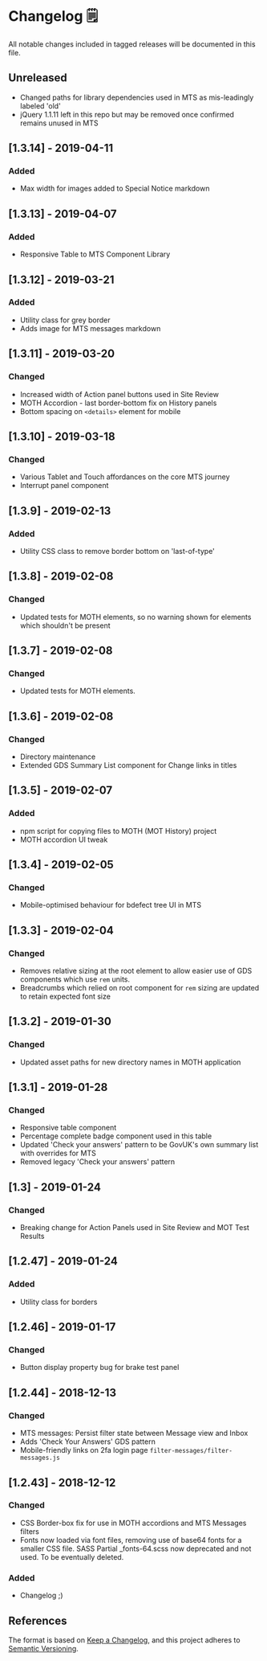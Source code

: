 # Changelog 🗒️
All notable changes included in tagged releases will be documented in this file.

## Unreleased
- Changed paths for library dependencies used in MTS as mis-leadingly labeled 'old'
- jQuery 1.1.11 left in this repo but may be removed once confirmed remains unused in MTS

## [1.3.14] - 2019-04-11
### Added
- Max width for images added to Special Notice markdown

## [1.3.13] - 2019-04-07
### Added
- Responsive Table to MTS Component Library

## [1.3.12] - 2019-03-21
### Added
- Utility class for grey border
- Adds image for MTS messages markdown

## [1.3.11] - 2019-03-20
### Changed
- Increased width of Action panel buttons used in Site Review
- MOTH Accordion - last border-bottom fix on History panels
- Bottom spacing on `<details>` element for mobile

## [1.3.10] - 2019-03-18
### Changed
- Various Tablet and Touch affordances on the core MTS journey
- Interrupt panel component

## [1.3.9] - 2019-02-13
### Added
- Utility CSS class to remove border bottom on 'last-of-type'

## [1.3.8] - 2019-02-08
### Changed
- Updated tests for MOTH elements, so no warning shown for elements which shouldn't be present

## [1.3.7] - 2019-02-08
### Changed
- Updated tests for MOTH elements.

## [1.3.6] - 2019-02-08
### Changed
- Directory maintenance
- Extended GDS Summary List component for Change links in titles

## [1.3.5] - 2019-02-07
### Added
- npm script for copying files to MOTH (MOT History) project
- MOTH accordion UI tweak

## [1.3.4] - 2019-02-05
### Changed
- Mobile-optimised behaviour for bdefect tree UI in MTS

## [1.3.3] - 2019-02-04
### Changed
- Removes relative sizing at the root element to allow easier use of GDS components which use `rem` units.
- Breadcrumbs which relied on root component for `rem` sizing are updated to retain expected font size

## [1.3.2] - 2019-01-30
### Changed
- Updated asset paths for new directory names in MOTH application

## [1.3.1] - 2019-01-28
### Changed
- Responsive table component
- Percentage complete badge component used in this table
- Updated 'Check your answers' pattern to be GovUK's own summary list with overrides for MTS
- Removed legacy 'Check your answers' pattern

## [1.3] - 2019-01-24
### Changed
- Breaking change for Action Panels used in Site Review and MOT Test Results

## [1.2.47] - 2019-01-24
### Added
- Utility class for borders

## [1.2.46] - 2019-01-17
### Changed
- Button display property bug for brake test panel

## [1.2.44] - 2018-12-13
### Changed
- MTS messages: Persist filter state between Message view and Inbox 
- Adds 'Check Your Answers' GDS pattern
- Mobile-friendly links on 2fa login page
`filter-messages/filter-messages.js`  

## [1.2.43] - 2018-12-12
### Changed
- CSS Border-box fix for use in MOTH accordions and MTS Messages filters
- Fonts now loaded via font files, removing use of base64 fonts for a smaller CSS file. SASS Partial _fonts-64.scss now deprecated and not used. To be eventually deleted.

### Added 
- Changelog ;) 


## References
The format is based on [Keep a Changelog](https://keepachangelog.com/en/1.0.0/),
and this project adheres to [Semantic Versioning](https://semver.org/spec/v2.0.0.html).
